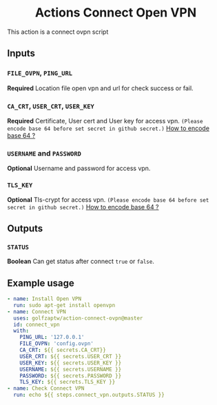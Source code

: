 # <center>Actions Connect Open VPN</center>

This action is a connect ovpn script

## Inputs

### `FILE_OVPN`, `PING_URL`

**Required** Location file open vpn and url for check success or fail.

### `CA_CRT`, `USER_CRT`, `USER_KEY`

**Required** Certificate, User cert and User key for access vpn.
`(Please encode base 64 before set secret in github secret.)`
[How to encode base 64 ?](https://www.base64encode.org/)

### `USERNAME` and `PASSWORD`

**Optional** Username and password for access vpn.

### `TLS_KEY`

**Optional** Tls-crypt for access vpn.
`(Please encode base 64 before set secret in github secret.)`
[How to encode base 64 ?](https://www.base64encode.org/)

## Outputs

### `STATUS`

**Boolean** Can get status after connect `true` or `false`.

## Example usage

```yml
- name: Install Open VPN
  run: sudo apt-get install openvpn
- name: Connect VPN
  uses: golfzaptw/action-connect-ovpn@master
  id: connect_vpn
  with:
    PING_URL: '127.0.0.1'
    FILE_OVPN: 'config.ovpn'
    CA_CRT: ${{ secrets.CA_CRT}}
    USER_CRT: ${{ secrets.USER_CRT }}
    USER_KEY: ${{ secrets.USER_KEY }}
    USERNAME: ${{ secrets.USERNAME }}
    PASSWORD: ${{ secrets.PASSWORD }}
    TLS_KEY: ${{ secrets.TLS_KEY }}
- name: Check Connect VPN
  run: echo ${{ steps.connect_vpn.outputs.STATUS }}
```
